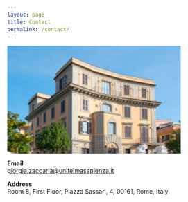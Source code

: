 ```yaml
---
layout: page
title: Contact
permalink: /contact/
---
```


 <img src="unitelma.png" style="width:400px;" align="middle"/> 

**Email**   
 giorgia.zaccaria@unitelmasapienza.it 

**Address** \
 Room 8, First Floor, Piazza Sassari, 4, 00161, Rome, Italy 
